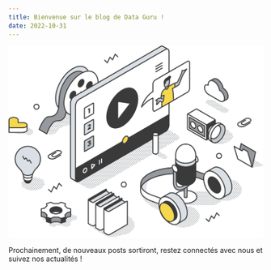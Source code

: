 ```yaml
---
title: Bienvenue sur le blog de Data Guru !
date: 2022-10-31
---
```


![dolt logo](/img/blog/video_lesson.png)

Prochainement, de nouveaux posts sortiront, restez connectés avec nous et suivez nos actualités !

